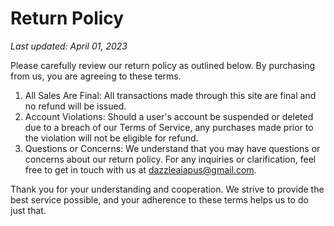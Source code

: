 Return Policy
================
_Last updated: April 01, 2023_


Please carefully review our return policy as outlined below. By purchasing from us, you are agreeing to these terms.

1. All Sales Are Final: All transactions made through this site are final and no refund will be issued.
2. Account Violations: Should a user's account be suspended or deleted due to a breach of our Terms of Service, any purchases made prior to the violation will not be eligible for refund.
3. Questions or Concerns: We understand that you may have questions or concerns about our return policy. For any inquiries or clarification, feel free to get in touch with us at dazzleaiapus@gmail.com.

Thank you for your understanding and cooperation. We strive to provide the best service possible, and your adherence to these terms helps us to do just that.